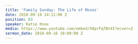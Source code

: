 ```yaml
---
title: 'Family Sunday: The Life of Moses'
date: 2018-09-18 14:11:00 Z
position: 63
speaker: Katie Knox
media: https://www.youtube.com/embed/50prFqfBt4I?ecver=2
sermon_date: 2018-09-16 10:00:00 Z
---
```


